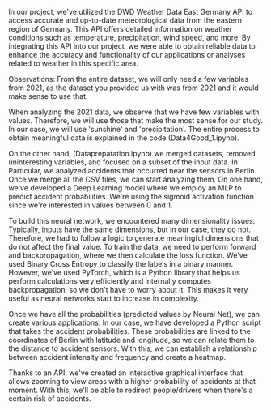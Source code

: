 In our project, we've utilized the DWD Weather Data East Germany API to access accurate and up-to-date meteorological data from the eastern region of Germany. 
This API offers detailed information on weather conditions such as temperature, precipitation, wind speed, and more. 
By integrating this API into our project, we were able to obtain reliable data to enhance the accuracy and functionality of our applications or analyses related to weather in this specific area.

Observations:
From the entire dataset, we will only need a few variables from 2021, as the dataset you provided us with was from 2021 and it would make sense to use that.

When analyzing the 2021 data, we observe that we have few variables with values. Therefore, we will use those that make the most sense for our study. In our case, we will use 'sunshine' and 'precipitation'.
The entire process to obtain meaningful data is explained in the code (Data4Good_1.ipynb).

On the other hand, (Dataprepatation.ipynb) we merged datasets, removed uninteresting variables, and focused on a subset of the input data. In Particular, we analyzed accidents that occurred near the sensors in Berlin.
Once we merge all the CSV files, we can start analyzing them. On one hand, we've developed a Deep Learning model where we employ an MLP to predict accident probabilities. We're using the sigmoid activation function since we're interested in values between 0 and 1.

To build this neural network, we encountered many dimensionality issues. Typically, inputs have the same dimensions, but in our case, they do not. Therefore, we had to follow a logic to generate meaningful dimensions that do not affect the final value. 
To train the data, we need to perform forward and backpropagation, where we then calculate the loss function. We've used Binary Cross Entropy to classify the labels in a binary manner. However, we've used PyTorch, which is a Python library that helps us perform calculations very efficiently and internally computes backpropagation, so we don't have to worry about it. This makes it very useful as neural networks start to increase in complexity.

Once we have all the probabilities (predicted values by Neural Net), we can create various applications. In our case, we have developed a Python script that takes the accident probabilities. 
These probabilities are linked to the coordinates of Berlin with latitude and longitude, so we can relate them to the distance to accident sensors. With this, we can establish a relationship between accident intensity and frequency and create a heatmap.

Thanks to an API, we've created an interactive graphical interface that allows zooming to view areas with a higher probability of accidents at that moment.
With this, we'll be able to redirect people/drivers when there's a certain risk of accidents.
